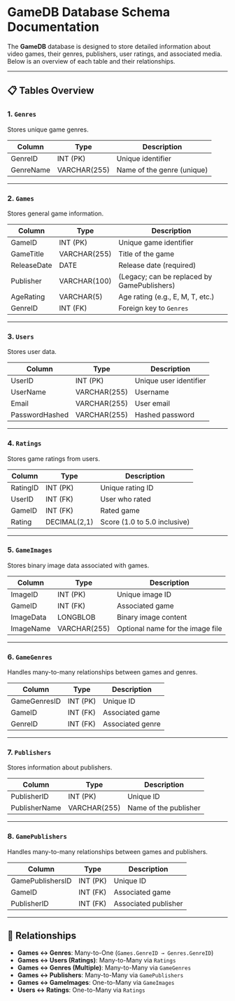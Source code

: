 # GameDB Database Schema Documentation

The **GameDB** database is designed to store detailed information about video games, their genres, publishers, user ratings, and associated media. Below is an overview of each table and their relationships.

---

## 📋 Tables Overview

### 1. `Genres`
Stores unique game genres.

| Column     | Type          | Description           |
|------------|---------------|-----------------------|
| GenreID    | INT (PK)      | Unique identifier     |
| GenreName  | VARCHAR(255)  | Name of the genre (unique) |

---

### 2. `Games`
Stores general game information.

| Column      | Type           | Description                       |
|-------------|----------------|-----------------------------------|
| GameID      | INT (PK)       | Unique game identifier            |
| GameTitle   | VARCHAR(255)   | Title of the game                 |
| ReleaseDate | DATE           | Release date (required)           |
| Publisher   | VARCHAR(100)   | (Legacy; can be replaced by GamePublishers) |
| AgeRating   | VARCHAR(5)     | Age rating (e.g., E, M, T, etc.)  |
| GenreID     | INT (FK)       | Foreign key to `Genres`           |

---

### 3. `Users`
Stores user data.

| Column         | Type          | Description                   |
|----------------|---------------|-------------------------------|
| UserID         | INT (PK)      | Unique user identifier        |
| UserName       | VARCHAR(255)  | Username                      |
| Email          | VARCHAR(255)  | User email                    |
| PasswordHashed | VARCHAR(255)  | Hashed password               |

---

### 4. `Ratings`
Stores game ratings from users.

| Column   | Type           | Description                       |
|----------|----------------|-----------------------------------|
| RatingID | INT (PK)       | Unique rating ID                  |
| UserID   | INT (FK)       | User who rated                    |
| GameID   | INT (FK)       | Rated game                        |
| Rating   | DECIMAL(2,1)   | Score (1.0 to 5.0 inclusive)      |

---

### 5. `GameImages`
Stores binary image data associated with games.

| Column     | Type           | Description                          |
|------------|----------------|--------------------------------------|
| ImageID    | INT (PK)       | Unique image ID                      |
| GameID     | INT (FK)       | Associated game                      |
| ImageData  | LONGBLOB       | Binary image content                 |
| ImageName  | VARCHAR(255)   | Optional name for the image file     |

---

### 6. `GameGenres`
Handles many-to-many relationships between games and genres.

| Column        | Type       | Description               |
|---------------|------------|---------------------------|
| GameGenresID  | INT (PK)   | Unique ID                 |
| GameID        | INT (FK)   | Associated game           |
| GenreID       | INT (FK)   | Associated genre          |

---

### 7. `Publishers`
Stores information about publishers.

| Column        | Type           | Description          |
|---------------|----------------|----------------------|
| PublisherID   | INT (PK)       | Unique ID            |
| PublisherName | VARCHAR(255)   | Name of the publisher|

---

### 8. `GamePublishers`
Handles many-to-many relationships between games and publishers.

| Column           | Type     | Description             |
|------------------|----------|-------------------------|
| GamePublishersID | INT (PK) | Unique ID               |
| GameID           | INT (FK) | Associated game         |
| PublisherID      | INT (FK) | Associated publisher    |

---

## 🧩 Relationships

- **Games ↔ Genres**: Many-to-One (`Games.GenreID → Genres.GenreID`)
- **Games ↔ Users (Ratings)**: Many-to-Many via `Ratings`
- **Games ↔ Genres (Multiple)**: Many-to-Many via `GameGenres`
- **Games ↔ Publishers**: Many-to-Many via `GamePublishers`
- **Games ↔ GameImages**: One-to-Many via `GameImages`
- **Users ↔ Ratings**: One-to-Many via `Ratings`


